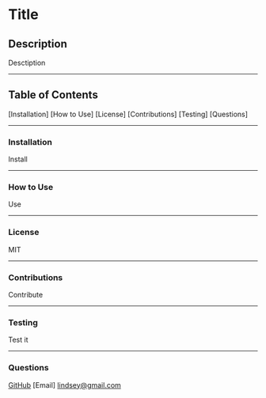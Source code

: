 # Title
  ## Description
  Desctiption

  -----

  ## Table of Contents
  [Installation]
  [How to Use]
  [License]
  [Contributions]
  [Testing]
  [Questions]

  -----

  ### Installation
  Install

  -----

  ### How to Use
  Use

  -----

  ### License
  MIT

  -----

  ### Contributions
  Contribute

  -----

  ### Testing
  Test it

  -----

  ### Questions
  [GitHub](https://www.github.com/Lindsey)
  [Email] lindsey@gmail.com

